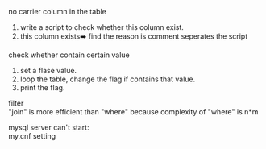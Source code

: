no carrier column in the table  
1. write a script to check whether this column exist.  
2. this column exists➡️ find the reason is comment seperates the script

check whether contain certain value  
1. set a flase value.  
2. loop the table, change the flag if contains that value.  
3. print the flag.  

filter  
"join" is more efficient than "where" because complexity of "where" is n*m

mysql server can't start:  
my.cnf setting
